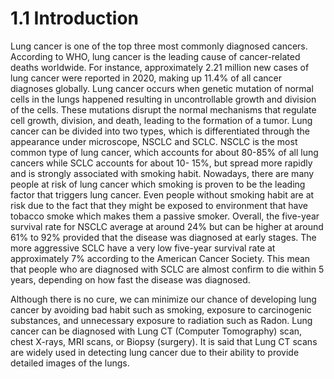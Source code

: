 # 1.1 Introduction

Lung cancer is one of the top three most commonly diagnosed cancers.
According to WHO, lung cancer is the leading cause of cancer-related deaths worldwide.
For instance, approximately 2.21 million new cases of lung cancer were reported in
2020, making up 11.4% of all cancer diagnoses globally. Lung cancer occurs when
genetic mutation of normal cells in the lungs happened resulting in uncontrollable
growth and division of the cells. These mutations disrupt the normal mechanisms that
regulate cell growth, division, and death, leading to the formation of a tumor. Lung
cancer can be divided into two types, which is differentiated through the appearance
under microscope, NSCLC and SCLC. NSCLC is the most common type of lung cancer,
which accounts for about 80-85% of all lung cancers while SCLC accounts for about 10-
15%, but spread more rapidly and is strongly associated with smoking habit.
Nowadays, there are many people at risk of lung cancer which smoking is proven
to be the leading factor that triggers lung cancer. Even people without smoking habit are
at risk due to the fact that they might be exposed to environment that have tobacco
smoke which makes them a passive smoker. Overall, the five-year survival rate for
NSCLC average at around 24% but can be higher at around 61% to 92% provided that
the disease was diagnosed at early stages. The more aggressive SCLC have a very low
five-year survival rate at approximately 7% according to the American Cancer Society.
This mean that people who are diagnosed with SCLC are almost confirm to die within 5
years, depending on how fast the disease was diagnosed.

Although there is no cure, we can minimize our chance of developing lung
cancer by avoiding bad habit such as smoking, exposure to carcinogenic substances, and
unnecessary exposure to radiation such as Radon. Lung cancer can be diagnosed with
Lung CT (Computer Tomography) scan, chest X-rays, MRI scans, or Biopsy (surgery).
It is said that Lung CT scans are widely used in detecting lung cancer due to their ability
to provide detailed images of the lungs.
